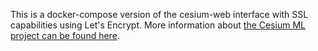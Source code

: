 This is a docker-compose version of the cesium-web interface with SSL capabilities using Let's Encrypt. More information about [the Cesium ML project can be found here](http://cesium-ml.org/).
